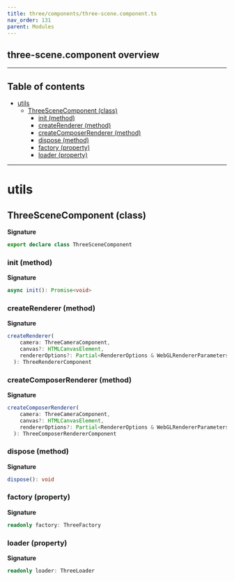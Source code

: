 ```yaml
---
title: three/components/three-scene.component.ts
nav_order: 131
parent: Modules
---
```


## three-scene.component overview

---

<h2 class="text-delta">Table of contents</h2>

- [utils](#utils)
  - [ThreeSceneComponent (class)](#threescenecomponent-class)
    - [init (method)](#init-method)
    - [createRenderer (method)](#createrenderer-method)
    - [createComposerRenderer (method)](#createcomposerrenderer-method)
    - [dispose (method)](#dispose-method)
    - [factory (property)](#factory-property)
    - [loader (property)](#loader-property)

---

# utils

## ThreeSceneComponent (class)

**Signature**

```ts
export declare class ThreeSceneComponent
```

### init (method)

**Signature**

```ts
async init(): Promise<void>
```

### createRenderer (method)

**Signature**

```ts
createRenderer(
    camera: ThreeCameraComponent,
    canvas?: HTMLCanvasElement,
    rendererOptions?: Partial<RendererOptions & WebGLRendererParameters>,
  ): ThreeRendererComponent
```

### createComposerRenderer (method)

**Signature**

```ts
createComposerRenderer(
    camera: ThreeCameraComponent,
    canvas?: HTMLCanvasElement,
    rendererOptions?: Partial<RendererOptions & WebGLRendererParameters>,
  ): ThreeComposerRendererComponent
```

### dispose (method)

**Signature**

```ts
dispose(): void
```

### factory (property)

**Signature**

```ts
readonly factory: ThreeFactory
```

### loader (property)

**Signature**

```ts
readonly loader: ThreeLoader
```
